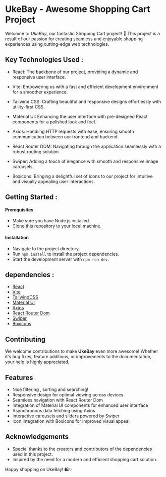 # __UkeBay__ - Awesome Shopping Cart Project
Welcome to _UkeBay_, our fantastic Shopping Cart project! 🛒 This project is a result of our passion for creating seamless and enjoyable shopping experiences using cutting-edge web technologies.

## Key Technologies Used :
- React: The backbone of our project, providing a dynamic and responsive user interface.

- Vite: Empowering us with a fast and efficient development environment for a smoother experience.

- Tailwind CSS: Crafting beautiful and responsive designs effortlessly with utility-first CSS.

- Material UI: Enhancing the user interface with pre-designed React components for a polished look and feel.

- Axios: Handling HTTP requests with ease, ensuring smooth communication between our frontend and backend.

- React Router DOM: Navigating through the application seamlessly with a robust routing solution.

- Swiper: Adding a touch of elegance with smooth and responsive image carousels.

- Boxicons: Bringing a delightful set of icons to our project for intuitive and visually appealing user interactions.

## Getting Started :

#### Prerequisites
- Make sure you have Node.js installed.
- Clone this repository to your local machine.

#### Installation

- Navigate to the project directory.
- Run ``` npm install ``` to install the project dependencies.
- Start the development server with ```npm run dev```.

## dependencies : 
- [React]('https://react.dev')
- [Vite]('https://vitejs.dev')
- [TailwindCSS]('https://tailwindcss.com')
- [Material UI]('https://mui.com/material-ui/')
- [Axios]('https://axios-http.com')
- [React Router Dom]('https://reactrouter.com')
- [Swiper]('https://swiperjs.com/react')
- [Boxicons]('https://boxicons.com')

## Contributing
We welcome contributions to make __UkeBay__ even more awesome! Whether it's bug fixes, feature additions, or improvements to the documentation, your help is highly appreciated.

## Features
- Nice filtering , sorting and searching!
- Responsive design for optimal viewing across devices
- Seamless navigation with React Router Dom
- Integration of Material UI components for enhanced user interface
- Asynchronous data fetching using Axios
- Interactive carousels and sliders powered by Swiper
- Icon integration with Boxicons for improved visual appeal

## Acknowledgements
- Special thanks to the creators and contributors of the dependencies used in this project.
- Inspired by the need for a modern and efficient shopping cart solution.

Happy shopping on UkeBay! 🛍️✨